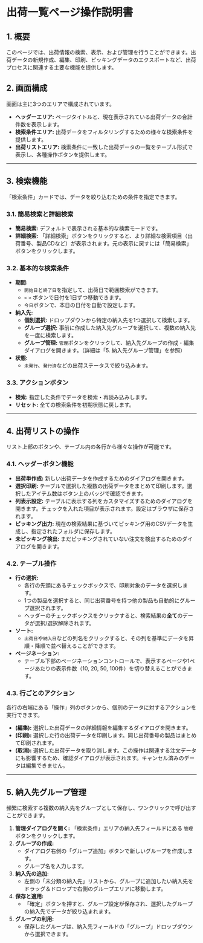 # 出荷一覧ページ操作説明書

## 1. 概要

このページでは、出荷情報の検索、表示、および管理を行うことができます。出荷データの新規作成、編集、印刷、ピッキングデータのエクスポートなど、出荷プロセスに関連する主要な機能を提供します。

## 2. 画面構成

画面は主に3つのエリアで構成されています。

- **ヘッダーエリア:** ページタイトルと、現在表示されている出荷データの合計件数を表示します。
- **検索条件エリア:** 出荷データをフィルタリングするための様々な検索条件を提供します。
- **出荷リストエリア:** 検索条件に一致した出荷データの一覧をテーブル形式で表示し、各種操作ボタンを提供します。

---

## 3. 検索機能

「検索条件」カードでは、データを絞り込むための条件を指定できます。

### 3.1. 簡易検索と詳細検索

- **簡易検索:** デフォルトで表示される基本的な検索モードです。
- **詳細検索:** 「詳細検索」ボタンをクリックすると、より詳細な検索項目（出荷番号、製品CDなど）が表示されます。元の表示に戻すには「簡易検索」ボタンをクリックします。

### 3.2. 基本的な検索条件

- **期間:**
  - `開始日`と`終了日`を指定して、出荷日で範囲検索ができます。
  - `<` `>` ボタンで日付を1日ずつ移動できます。
  - `今日`ボタンで、本日の日付を自動で設定します。
- **納入先:**
  - **個別選択:** ドロップダウンから特定の納入先を1つ選択して検索します。
  - **グループ選択:** 事前に作成した納入先グループを選択して、複数の納入先を一度に検索します。
  - **グループ管理:** `管理`ボタンをクリックして、納入先グループの作成・編集ダイアログを開きます。（詳細は「5. 納入先グループ管理」を参照）
- **状態:**
  - `未発行`、`発行済`などの出荷ステータスで絞り込みます。

### 3.3. アクションボタン

- **検索:** 指定した条件でデータを検索・再読み込みします。
- **リセット:** 全ての検索条件を初期状態に戻します。

---

## 4. 出荷リストの操作

リスト上部のボタンや、テーブル内の各行から様々な操作が可能です。

### 4.1. ヘッダーボタン機能

- **出荷単作成:** 新しい出荷データを作成するためのダイアログを開きます。
- **選択印刷:** テーブルで選択した複数の出荷データをまとめて印刷します。選択したアイテム数はボタン上のバッジで確認できます。
- **列表示設定:** テーブルに表示する列をカスタマイズするためのダイアログを開きます。チェックを入れた項目が表示されます。設定はブラウザに保存されます。
- **ピッキング出力:** 現在の検索結果に基づいてピッキング用のCSVデータを生成し、指定されたフォルダに保存します。
- **未ピッキング検出:** まだピッキングされていない注文を検出するためのダイアログを開きます。

### 4.2. テーブル操作

- **行の選択:**
  - 各行の先頭にあるチェックボックスで、印刷対象のデータを選択します。
  - 1つの製品を選択すると、同じ出荷番号を持つ他の製品も自動的にグループ選択されます。
  - ヘッダーのチェックボックスをクリックすると、検索結果の**全て**のデータが選択/選択解除されます。
- **ソート:**
  - `出荷日`や`納入日`などの列名をクリックすると、その列を基準にデータを昇順・降順で並べ替えることができます。
- **ページネーション:**
  - テーブル下部のページネーションコントロールで、表示するページや1ページあたりの表示件数（10, 20, 50, 100件）を切り替えることができます。

### 4.3. 行ごとのアクション

各行の右端にある「操作」列のボタンから、個別のデータに対するアクションを実行できます。

- **(編集):** 選択した出荷データの詳細情報を編集するダイアログを開きます。
- **(印刷):** 選択した行の出荷データを印刷します。同じ出荷番号の製品はまとめて印刷されます。
- **(取消):** 選択した出荷データを取り消します。この操作は関連する注文データにも影響するため、確認ダイアログが表示されます。キャンセル済みのデータは編集できません。

---

## 5. 納入先グループ管理

頻繁に検索する複数の納入先をグループとして保存し、ワンクリックで呼び出すことができます。

1. **管理ダイアログを開く:** 「検索条件」エリアの納入先フィールドにある `管理` ボタンをクリックします。
2. **グループの作成:**
   - ダイアログ右側の「グループ追加」ボタンで新しいグループを作成します。
   - グループ名を入力します。
3. **納入先の追加:**
   - 左側の「未分類の納入先」リストから、グループに追加したい納入先をドラッグ＆ドロップで右側のグループエリアに移動します。
4. **保存と適用:**
   - 「確定」ボタンを押すと、グループ設定が保存され、選択したグループの納入先でデータが絞り込まれます。
5. **グループの利用:**
   - 保存したグループは、納入先フィールドの「グループ」ドロップダウンから選択できます。

